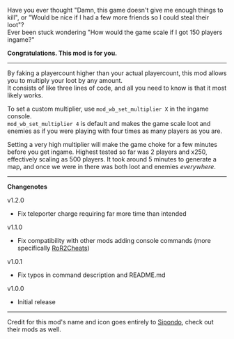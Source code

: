 Have you ever thought "Damn, this game doesn't give me enough things to kill", or "Would be nice if I had a few more friends so I could steal their loot"?  
Ever been stuck wondering "How would the game scale if I got 150 players ingame?"

**Congratulations. This mod is for you.**

----

By faking a playercount higher than your actual playercount, this mod allows you to multiply your loot by any amount.  
It consists of like three lines of code, and all you need to know is that it most likely works.

To set a custom multiplier, use `mod_wb_set_multiplier X` in the ingame console.  
`mod_wb_set_multiplier 4` is default and makes the game scale loot and enemies as if you were playing with four times as many players as you are.

Setting a very high multiplier will make the game choke for a few minutes before you get ingame. Highest tested so far was 2 players and x250, effectively scaling as 500 players. It took around 5 minutes to generate a map, and once we were in there was both loot and enemies *everywhere*.

----
**Changenotes**

v1.2.0

  - Fix teleporter charge requiring far more time than intended

v1.1.0

  - Fix compatibility with other mods adding console commands (more specifically [RoR2Cheats](https://thunderstore.io/package/Morris1927/RoR2Cheats/))
    
v1.0.1

  - Fix typos in command description and README.md

v1.0.0

  - Initial release

----

Credit for this mod's name and icon goes entirely to [Sipondo](https://thunderstore.io/package/Sipondo/), check out their mods as well.